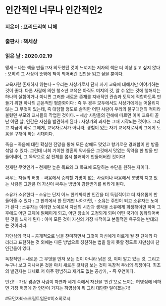 # 인간적인 너무나 인간적인2
### 지은이 : 프리드리히 니체
### 출판사 : 책세상
### 읽은 날 : 2020.02.19

맹세 – 나는 책을 만들고자 의도했던 것이 느껴지는 저자의 책은 더 이상 읽고 싶지 않다 : 오히려 그 사상이 뜻밖에 책이 되어버린 것만을 읽고 싶을 뿐이다.

교육자란 존재하지 않는다 – 우리는 사상가로서 단지 자기 교육에 대해서만 이야기하는 것이 좋다. 다른 사람에 의한 청소년 교육은 아직도 미지의 것, 알 수 없는 것에 행해지는 하나의 실험이거나 아니면 그러한 새로운 존재를 지배적인 관습과 도덕에 적합하도록 만들기 위한 하나의 근본적인 평준화이다 : 즉 두 경우 모두에서도 사상가에게는 어울리지 않는 그 무엇이 있는데, 즉 대담할 정도로 솔직한 어떤 사람이 우리의 불구대천의 적이라 불렀던 부모와 교사들의 작업인 것이다. – 세상 사람들의 견해에 따르면 이미 교육이 끝난 어떤 날, 인간은 자신을 발견하게 된다 : 사상가의 과제는 그때 시작되는 것이다. 그리고 지금이 바로 그에게, 교육자로서가 아니라, 경험이 있는 자기 교육자로서의 그에게 도움을 구해야 하는 시대이다.

죽음 – 죽음에 대한 확실한 전망을 통해 모든 삶에도 맛있고 향기로운 경쾌함이 한 방울 섞일 수 있다. 그런데 너희 기이한 영혼의 약사들은 그것에서 맛없는 독약을 한 방울 만들어내어, 그 독약으로 삶 전체를 몹시 불쾌하게 만들어버린 것이다!

천재란 무엇인가 – 천재란 높은 목표와 그 목표에 도달하는 수단을 원하는 자이다.

싸우는 자들의 허영 – 싸움에서 승리할 가망이 없는 사람이나 싸움에서 분명히 지고 있는 사람은 그만큼 더 자신이 싸우는 방법이 감탄받기를 바라게 된다.

소유가 소유한다 – 소유는 단지 어느 한계까지만 인간을 더 독립적이고 더 자유롭게 만들어줄 수 있다 : 그 한계에서 한 단계만 나아가면, - 소유는 주인이 되고 소유자는 노예가 된다 : 소유자는 이러한 노예로서 자신의 시간과 생각을 소유에게 희생해야만 하며 그 후에도 어떤 교제에 얽매이게 되고, 어떤 장소에 고정되게 되며 어떤 국가에 동화되어버린 것을 느끼게 된다 : 아마 모든 것이 자신의 가장 내적이고 본질적인 욕구와는 반대되는 것이리라.

자만심의 극치 – 공개적으로 남을 찬미하면서 그것이 자신에게 이르게 될 전 단계와 다리라고 표현하는 것 외에는 다른 방법으로 칭찬하는 법을 알지 못할 정도로 자만심에 찬 인간들이 있다.

독창적인 – 새로운 그 무엇을 먼저 보는 것이 아니라 낡은 것, 이미 알고 있는 것, 그리고 누구나 보고 지나쳐온 것을 마치 새로운 것처럼 보는 것이 독창적 두뇌의 특징이다. 최초의 발견자는 대체로 저 아주 평범하고 재기도 없는 공상가, - 즉 우연이다.

인간! – 가장 겸손한 사람이 자연과 세계 속에서 자신을 ‘인간’으로 느끼는 허영심에 비하면 가장 허영에 찬 인간이 가지는 허영심이 뭐 그리 대단한 일이겠는가!

#모던자바스크립트입문#이소히로시

